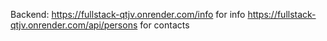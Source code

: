 Backend:
    https://fullstack-qtjv.onrender.com/info           for info
    https://fullstack-qtjv.onrender.com/api/persons    for contacts